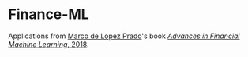 # Finance-ML


Applications from [Marco de Lopez Prado](http://www.quantresearch.org/)'s book [*Advances in Financial Machine Learning*, 2018](https://www.amazon.com/Advances-Financial-Machine-Learning-Marcos/dp/1119482089/ref=sr_1_1?__mk_pt_BR=%C3%85M%C3%85%C5%BD%C3%95%C3%91&keywords=advances+in+financial+machine+learning&qid=1562198961&s=gateway&sr=8-1).

